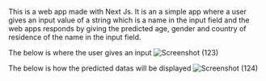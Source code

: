 This is a web app made with Next Js.
It is an a simple app where a user gives an input value of a string which is a name in the input field and the web apps responds by giving the predicted age, gender and country of residence of the name in the input field.

The below is where the user gives an input 
![Screenshot (123)](https://github.com/YohannesHailemariam/first-next-js-project/assets/111003392/c2e071fc-ffef-4ab8-b91a-20d4a014944b)


The below is how the predicted datas will be displayed
![Screenshot (124)](https://github.com/YohannesHailemariam/first-next-js-project/assets/111003392/837af552-7c76-4e5e-9851-e8c135426f2a)
